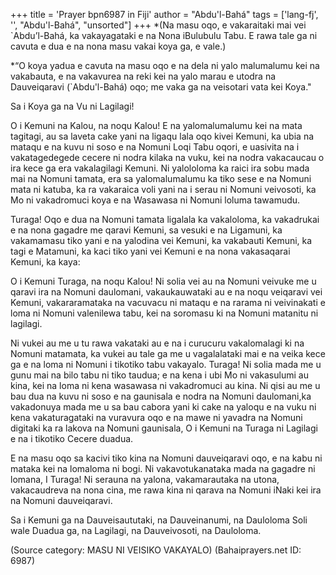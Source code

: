 +++
title = 'Prayer bpn6987 in Fiji'
author = "Abdu'l-Bahá"
tags = ['lang-fj', '', "Abdu'l-Bahá", "unsorted"]
+++
*(Na masu oqo, e vakaraitaki mai vei `Abdu’l-Bahá, ka vakayagataki e na Nona iBulubulu Tabu. E rawa tale ga ni cavuta e dua e na nona masu vakai koya ga, e vale.)

*“O koya yadua e cavuta na masu oqo e na dela ni yalo malumalumu kei na vakabauta, e na vakavurea na reki kei na yalo marau e utodra na Dauveiqaravi (`Abdu'l-Bahá) oqo; me vaka ga na veisotari vata kei Koya."

 
Sa i Koya ga na Vu ni Lagilagi!

O i Kemuni na Kalou, na noqu Kalou! E na yalomalumalumu kei na mata tagitagi, au sa laveta cake yani na ligaqu lala oqo kivei Kemuni, ka ubia na mataqu e na kuvu ni soso e na Nomuni Loqi Tabu oqori, e uasivita na i vakatagedegede cecere ni nodra kilaka na vuku, kei na nodra vakacaucau o ira kece ga era vakalagilagi Kemuni. Ni yalololoma ka raici ira sobu mada mai na Nomuni tamata, era sa yalomalumalumu ka tiko sese e na Nomuni mata ni katuba, ka ra vakaraica voli yani na i serau ni Nomuni veivosoti, ka Mo ni vakadromuci koya e na Wasawasa ni Nomuni loluma tawamudu.

Turaga! Oqo e dua na Nomuni tamata ligalala ka vakaloloma, ka vakadrukai e na nona gagadre me qaravi Kemuni, sa vesuki e na Ligamuni, ka vakamamasu tiko yani e na yalodina vei Kemuni, ka vakabauti Kemuni, ka tagi e Matamuni, ka kaci tiko yani vei Kemuni e na nona vakasaqarai Kemuni, ka kaya:

O i Kemuni Turaga, na noqu Kalou! Ni solia vei au na Nomuni veivuke me u qaravi ira na Nomuni daulomani, vakaukauwataki au e na noqu veiqaravi vei Kemuni, vakararamataka na vacuvacu ni mataqu e na rarama ni veivinakati e loma ni Nomuni valenilewa tabu, kei na soromasu ki na Nomuni matanitu ni lagilagi.

Ni vukei au me u tu rawa vakataki au e na i curucuru vakalomalagi ki na Nomuni matamata, ka vukei au tale ga me u vagalalataki mai e na veika kece ga e na loma ni Nomuni i tikotiko tabu vakayalo. Turaga! Ni solia mada me u gunu mai na bilo tabu ni tiko taudua; e na kena i ubi Mo ni vakasulumi au kina, kei na loma ni kena wasawasa ni vakadromuci au kina. Ni qisi au me u bau dua na kuvu ni soso e na gaunisala e nodra na Nomuni daulomani,ka vakadonuya mada me u sa bau cabora yani ki cake na yaloqu e na vuku ni kena vakaturagataki na vuravura oqo e na mawe ni yavadra na Nomuni digitaki ka ra lakova na Nomuni gaunisala, O i Kemuni na Turaga ni Lagilagi e na i tikotiko Cecere duadua.

E na masu oqo sa kacivi tiko kina na Nomuni dauveiqaravi oqo, e na kabu ni mataka kei na lomaloma ni bogi. Ni vakavotukanataka mada na gagadre ni lomana, I Turaga! Ni serauna na yalona, vakamarautaka na utona, vakacaudreva na nona cina, me rawa kina ni qarava na Nomuni iNaki kei ira na Nomuni dauveiqaravi.

Sa i Kemuni ga na Dauveisaututaki, na Dauveinanumi, na Dauloloma Soli wale Duadua ga, na Lagilagi, na Dauveivosoti, na Dauloloma.

(Source category: MASU NI VEISIKO VAKAYALO)
(Bahaiprayers.net ID: 6987)

